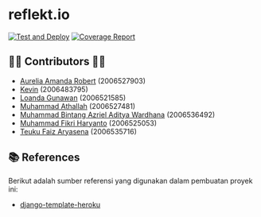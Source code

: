 # reflekt.io

[![Test and Deploy][actions-badge]][commits-gh]
[![Coverage Report][coverage-codecov]][codecov-link]

## 👨‍💻 Contributors 👩‍💻
- [Aurelia Amanda Robert](https://github.com/orelar) (2006527903)
- [Kevin](https://github.com/vnctkevin) (2006483795)
- [Loanda Gunawan](https://github.com/Gloanda) (2006521585)
- [Muhammad Athallah](https://github.com/determinedguy) (2006527481)
- [Muhammad Bintang Azriel Aditya Wardhana](https://github.com/bintangazriel) (2006536492)
- [Muhammad Fikri Haryanto](https://github.com/mfikriharyanto) (2006525053)
- [Teuku Faiz Aryasena](https://github.com/teukufaiz) (2006535716)

## 📚 References
Berikut adalah sumber referensi yang digunakan dalam pembuatan proyek ini:
- [django-template-heroku](https://github.com/laymonage/django-template-heroku)

[actions-badge]: https://github.com/reflekt-io/reflekt.io/workflows/Test%20and%20Deploy/badge.svg
[commits-gh]: https://github.com/reflekt-io/reflekt.io/commits/master
[coverage-codecov]: https://codecov.io/gh/reflekt-io/reflekt.io/branch/master/graph/badge.svg
[codecov-link]: https://codecov.io/gh/reflekt-io/reflekt.io
